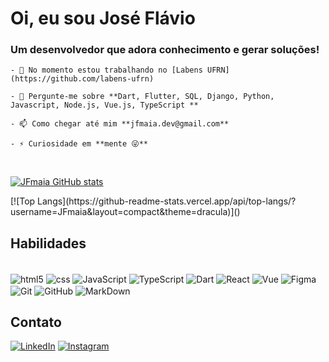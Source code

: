 <div style="display: inline_block">
  <h1 align="start">Oi, eu sou José Flávio </h1>
  <h3 align="start">Um desenvolvedor que adora conhecimento e gerar soluções!</h3>

  <article>

    - 🔭 No momento estou trabalhando no [Labens UFRN](https://github.com/labens-ufrn)

    - 💬 Pergunte-me sobre **Dart, Flutter, SQL, Django, Python, Javascript, Node.js, Vue.js, TypeScript **

    - 📫 Como chegar até mim **jfmaia.dev@gmail.com**

    - ⚡ Curiosidade em **mente 😜**

  </article>

  <br>
  
  [![JFmaia GitHub stats](https://github-readme-stats.vercel.app/api?username=JFmaia&show_icons=true&theme=dracula)]()

  <div>
     [![Top Langs](https://github-readme-stats.vercel.app/api/top-langs/?username=JFmaia&layout=compact&theme=dracula)]()
  </div>

  ## Habilidades
  <div style="display: inline_block"><br>
      <img align="center" alt="html5" src="https://img.shields.io/badge/HTML5-E34F26?style=for-the-badge&logo=html5&logoColor=white"/>
      <img align="center" alt="css" src="https://img.shields.io/badge/CSS3-1572B6?style=for-the-badge&logo=css3&logoColor=white"/>
      <img align="center" alt="JavaScript" src="https://img.shields.io/badge/JavaScript-323330?style=for-the-badge&logo=javascript&logoColor=F7DF1E"/>
      <img align="center" alt="TypeScript" src="https://img.shields.io/badge/TypeScript-007ACC?style=for-the-badge&logo=typescript&logoColor=white"/>
      <img align="center" alt="Dart" src="https://img.shields.io/badge/Dart-0175C2?style=for-the-badge&logo=dart&logoColor=white"/>
      <img align="center" alt="React" src="https://img.shields.io/badge/React-20232A?style=for-the-badge&logo=react&logoColor=61DAFB"/>
      <img align="center" alt="Vue" src="https://img.shields.io/badge/Vue.js-35495E?style=for-the-badge&logo=vue.js&logoColor=4FC08D"/>
      <img align="center" alt="Figma" src="https://img.shields.io/badge/Figma-F24E1E?style=for-the-badge&logo=figma&logoColor=white"/>
      <img align="center" alt="Git" src="https://img.shields.io/badge/GIT-E44C30?style=for-the-badge&logo=git&logoColor=white"/>
      <img align="center" alt="GitHub" src="https://img.shields.io/badge/GitHub-100000?style=for-the-badge&logo=github&logoColor=white"/>
      <img align="center" alt="MarkDown" src="https://img.shields.io/badge/Markdown-000000?style=for-the-badge&logo=markdown&logoColor=white"/>
  </div>

  ## Contato

  [![LinkedIn](https://img.shields.io/badge/LinkedIn-0077B5?style=for-the-badge&logo=linkedin&logoColor=white)](https://www.linkedin.com/in/jfmaiadev741147/)
  [![Instagram](https://img.shields.io/badge/Instagram-E4405F?style=for-the-badge&logo=instagram&logoColor=white)](https://www.instagram.com/jf_maia.dev/)
</div>
